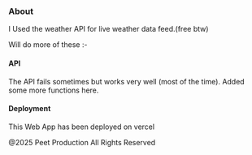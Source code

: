 ### About
I Used the weather API for live weather data feed.(free btw)

Will do more of these :-

#### API 

The API fails sometimes but works very well (most of the time).
Added some more functions here. 

#### Deployment 
This Web App has been deployed on vercel


@2025 Peet Production All Rights Reserved

